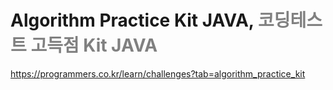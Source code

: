 # Algorithm Practice Kit JAVA, <span style= "color: gray">코딩테스트 고득점 Kit JAVA</span> 
https://programmers.co.kr/learn/challenges?tab=algorithm_practice_kit
